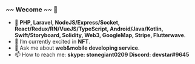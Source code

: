 ### ~~ Wecome ~~ 👋

- 🔭 **PHP, Laravel, NodeJS/Express/Socket, React/Redux/RN/VueJS/TypeScript, Android/Java/Kotlin, Swift/Storyboard, Solidity, Web3, GoogleMap, Stripe, Flutterwave**.
- 🌱 I’m currently excited in **NFT**.
- 💬 Ask me about **web&mobile developing service**.
- 📫 How to reach me: **skype: stonegiant0209   Discord: devstar#9645**
